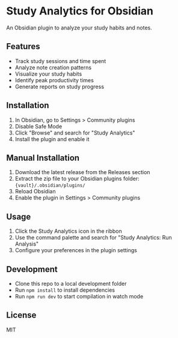 # Study Analytics for Obsidian

An Obsidian plugin to analyze your study habits and notes.

## Features

- Track study sessions and time spent
- Analyze note creation patterns
- Visualize your study habits
- Identify peak productivity times
- Generate reports on study progress

## Installation

1. In Obsidian, go to Settings > Community plugins
2. Disable Safe Mode
3. Click "Browse" and search for "Study Analytics"
4. Install the plugin and enable it

## Manual Installation

1. Download the latest release from the Releases section
2. Extract the zip file to your Obsidian plugins folder: `{vault}/.obsidian/plugins/`
3. Reload Obsidian
4. Enable the plugin in Settings > Community plugins

## Usage

1. Click the Study Analytics icon in the ribbon
2. Use the command palette and search for "Study Analytics: Run Analysis"
3. Configure your preferences in the plugin settings

## Development

- Clone this repo to a local development folder
- Run `npm install` to install dependencies
- Run `npm run dev` to start compilation in watch mode

## License

MIT